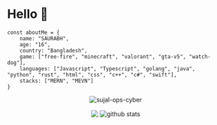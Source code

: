 

<!--
**NotSAURABH007** is a ✨ _special_ ✨ repository because its `README.md` (this file) appears on your GitHub profile.

Here are some ideas to get you started:

- 🔭 I’m currently working on ...
- 🌱 I’m currently learning ...
- 👯 I’m looking to collaborate on ...
- 🤔 I’m looking for help with ...
- 💬 Ask me about ...
- 📫 How to reach me: ...
- 😄 Pronouns: ...
- ⚡ Fun fact: ...
-->
<h1>Hello 👋</h1>

```JS
const aboutMe = {
    name: "SAURABH",
    age: "16",
    country: "Bangladesh",
    game: ["free-fire", "minecraft", "valorant", "gta-v5", "watch-dog"],
    languages: ["Javascript", "Typescript", "golang", "java", "python", "rust", "html", "css", "c++", "c#", "swift"],
    stacks: ["MERN", "MEVN"]
}
```

<p align="center"> <img src="https://komarev.com/ghpvc/?username=NotSHOPNO69" alt="sujal-ops-cyber" /> </p>
<p align="center">
  <img align="center" src="https://github-readme-stats.vercel.app/api/top-langs/?username=NotSAURABH007&show_icons=true&show_icons=true&title_color=&icon_color=f0f0f0&text_color=f0f0f0&bg_color=151b22&hide_border=true" />
  <img align="center" src="https://github-readme-stats.vercel.app/api?username=NotSAURABH007&show_icons=true&theme=radical&line_height=21" alt="github stats"/>
</p>

